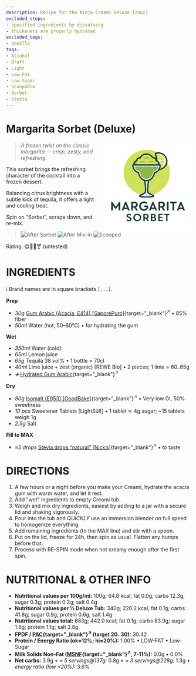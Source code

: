```yaml
---
description: Recipe for the Ninja Creami Deluxe [24oz]
excluded_steps:
- specified ingredients by dissolving
- thickeners are properly hydrated
excluded_tags:
- Vanilla
tags:
- Alcohol
- Draft
- Light
- Low-Fat
- Low-Sugar
- Scoopable
- Sorbet
- Stevia
---
```

# Margarita Sorbet (Deluxe)
<img style="float: right; margin-left: 1.5em;" width=240 alt="Logo" src="logo-Margarita-Sorbet.png" />

> *A frozen twist on the classic margarita — crisp, zesty, and refreshing.*

This sorbet brings the refreshing character of the cocktail into a frozen dessert.

Balancing citrus brightness with a subtle kick of tequila, it offers a light and cooling treat.

Spin on “Sorbet”, scrape down, and re-mix.

> <img width=220 alt="After Sorbet" src="_1.jpg" class="zoomable" />
> <img width=220 alt="After Mix-in" src="_2.jpg" class="zoomable" />
> <img width=220 alt="Scooped" src="_3.jpg" class="zoomable" />

Rating: 😋🍋‍🟩🍸  (untested)

# INGREDIENTS

ℹ️ Brand names are in square brackets `[...]`.

**Prep**

  - _30g_ [Gum Arabic (Acacia, E414) \[SaporePuro\]](/ice-creamery/info/ingredients/#acacia-gum-gum-arabic-e414){target="_blank"}<sup>↗</sup> • 85% fiber
  - _50ml_ Water (hot, 50–60°C) • for hydrating the gum

**Wet**

  - _350ml_ Water (cold)
  - _65ml_ Lemon juice
  - _65g_ Tequila 38 vol% • 1 bottle = 70cl
  - _40ml_ Lime juice + zest (organic) [REWE Bio] • 2 pieces; 1 lime = 60..65g
  - _➕_ [Hydrated Gum Arabic](/ice-creamery/info/ingredients/#acacia-gum-gum-arabic-e414){target="_blank"}<sup>↗</sup>

**Dry**

  - _80g_ [Isomalt (E953) \[GoodBake\]](/ice-creamery/info/ingredients/#isomalt-e953){target="_blank"}<sup>↗</sup> • Very low GI, 50% sweetness
  - _10 pcs_ Sweetener Tablets [LightSüß] • 1 tablet ≃ 4g sugar; ~15 tablets weigh 1g
  - _2.5g_ Salt

**Fill to MAX**

  - _≈5 drops_ [Stevia drops “natural” \[Nick’s\]](/ice-creamery/info/ingredients/#stevia-e960){target="_blank"}<sup>↗</sup> • to taste

# DIRECTIONS

 1. A few hours or a night before you make your Creami, hydrate the acacia gum with warm water, and let it rest.
 1. Add "wet" ingredients to empty Creami tub.
 1. Weigh and mix dry ingredients, easiest by adding to a jar with a secure lid and shaking vigorously.
 1. Pour into the tub and *QUICKLY* use an immersion blender on full speed to homogenize everything.
 1. Add remaining ingredients (to the MAX line) and stir with a spoon.
 1. Put on the lid, freeze for 24h, then spin as usual. Flatten any humps before that.
 1. Process with RE-SPIN mode when not creamy enough after the first spin.

# NUTRITIONAL & OTHER INFO

- **Nutritional values per 100g/ml:** 100g; 64.8 kcal; fat 0.0g; carbs 12.3g; sugar 0.3g; protein 0.2g; salt 0.4g
- **Nutritional values per ½ Deluxe Tub:** 340g; 220.2 kcal; fat 0.1g; carbs 41.8g; sugar 0.9g; protein 0.6g; salt 1.4g
- **Nutritional values total:** 683g; 442.0 kcal; fat 0.1g; carbs 83.9g; sugar 1.8g; protein 1.1g; salt 2.8g
- **FPDF / [PAC](/ice-creamery/info/glossary/#potere-anti-congelante-pac){target="_blank"}<sup>↗</sup> (target 20..30):** 30.42
- **Protein / Energy Ratio (ok=12%; hi=20%):** 1.00% • LOW-FAT • Low-Sugar
- **Milk Solids Non-Fat ([MSNF](/ice-creamery/info/glossary/#milk-solids-not-fat-msnf){target="_blank"}<sup>↗</sup>, 7-11%):** 0.0g • 0.0%
- **Net carbs:** 3.9g • *∝ 5 servings@137g:* 0.8g • *∝ 3 servings@228g:* 1.3g • *energy ratio (low <20%):* 3.6%
